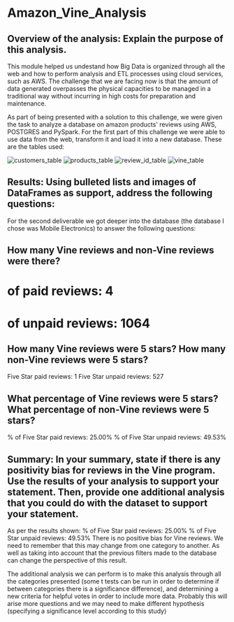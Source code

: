 # Amazon_Vine_Analysis

## Overview of the analysis: Explain the purpose of this analysis.
This module helped us undestand how Big Data is organized through all the web and how to perform analysis and ETL processes using cloud services, such as AWS. 
The challenge that we are facing now is that the amount of data generated overpasses the physical capacities to be managed in a traditional way without incurring in high costs for preparation and maintenance.

As part of being presented with a solution to this challenge, we were given the task to analyze a database on amazon products' reviews using AWS, POSTGRES and PySpark.
For the first part of this challenge we were able to use data from the web, transform it and load it into a new database. These are the tables used:

![customers_table](https://user-images.githubusercontent.com/31755703/167364280-5b20c0c0-9323-4c20-a549-fa81121b4a0c.PNG)
![products_table](https://user-images.githubusercontent.com/31755703/167364300-21b7a297-e5b1-493b-9cc3-ecf70963a23a.PNG)
![review_id_table](https://user-images.githubusercontent.com/31755703/167364306-5c8228a8-0e53-4b8a-b2b9-722ca89cd9ed.PNG)
![vine_table](https://user-images.githubusercontent.com/31755703/167364317-dd2f4384-e978-4903-997e-3910874fdba8.PNG)


## Results: Using bulleted lists and images of DataFrames as support, address the following questions:
For the second deliverable we got deeper into the database (the database I chose was Mobile Electronics) to answer the following questions:
## How many Vine reviews and non-Vine reviews were there?
# of paid reviews: 4
# of unpaid reviews: 1064

## How many Vine reviews were 5 stars? How many non-Vine reviews were 5 stars?
Five Star paid reviews: 1
Five Star unpaid reviews: 527

## What percentage of Vine reviews were 5 stars? What percentage of non-Vine reviews were 5 stars?
% of Five Star paid reviews: 25.00%
% of Five Star unpaid reviews: 49.53%



## Summary: In your summary, state if there is any positivity bias for reviews in the Vine program. Use the results of your analysis to support your statement. Then, provide one additional analysis that you could do with the dataset to support your statement.

As per the results shown:
% of Five Star paid reviews: 25.00%
% of Five Star unpaid reviews: 49.53%
There is no positive bias for Vine reviews. We need to remember that this may change from one category to another. As well as taking into account that the previous filters made to the database can change the perspective of this result.

The additional analysis we can perform is to make this analysis through all the categories presented (some t tests can be run in order to determine if between categories there is a significance difference), and determining a new criteria for helpful votes in order to include more data. Probably this will arise more questions and we may need to make different hypothesis (specifying a significance level according to this study)





